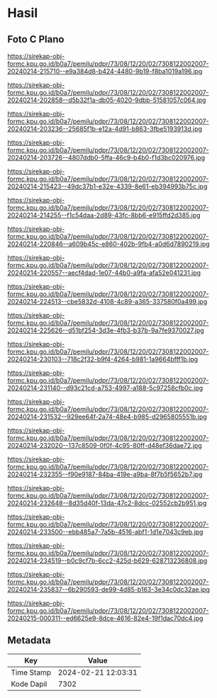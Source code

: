 # Hasil

## Foto C Plano

https://sirekap-obj-formc.kpu.go.id/b0a7/pemilu/pdpr/73/08/12/20/02/7308122002007-20240214-215710--e9a384d8-b424-4480-9b19-f8ba1019a196.jpg

https://sirekap-obj-formc.kpu.go.id/b0a7/pemilu/pdpr/73/08/12/20/02/7308122002007-20240214-202858--d5b32f1a-db05-4020-9dbb-51581057c064.jpg

https://sirekap-obj-formc.kpu.go.id/b0a7/pemilu/pdpr/73/08/12/20/02/7308122002007-20240214-203236--25685f1b-e12a-4d91-b863-3fbe5193913d.jpg

https://sirekap-obj-formc.kpu.go.id/b0a7/pemilu/pdpr/73/08/12/20/02/7308122002007-20240214-203726--4807ddb0-5ffa-46c9-b4b0-f1d3bc020976.jpg

https://sirekap-obj-formc.kpu.go.id/b0a7/pemilu/pdpr/73/08/12/20/02/7308122002007-20240214-215423--49dc37b1-e32e-4339-8e61-eb394993b75c.jpg

https://sirekap-obj-formc.kpu.go.id/b0a7/pemilu/pdpr/73/08/12/20/02/7308122002007-20240214-214255--f1c54daa-2d89-43fc-8bb6-e915ffd2d385.jpg

https://sirekap-obj-formc.kpu.go.id/b0a7/pemilu/pdpr/73/08/12/20/02/7308122002007-20240214-220846--a609b45c-e860-402b-9fb4-a0d6d7890219.jpg

https://sirekap-obj-formc.kpu.go.id/b0a7/pemilu/pdpr/73/08/12/20/02/7308122002007-20240214-220557--aecf4dad-1e07-44b0-a9fa-afa52e041231.jpg

https://sirekap-obj-formc.kpu.go.id/b0a7/pemilu/pdpr/73/08/12/20/02/7308122002007-20240214-224513--cbe5832d-4108-4c89-a365-337580f0a499.jpg

https://sirekap-obj-formc.kpu.go.id/b0a7/pemilu/pdpr/73/08/12/20/02/7308122002007-20240214-225626--d51bf254-3d3e-4fb3-b37b-9a7fe9370027.jpg

https://sirekap-obj-formc.kpu.go.id/b0a7/pemilu/pdpr/73/08/12/20/02/7308122002007-20240214-230103--718c2f32-b9f4-4264-b981-1a9664bfff1b.jpg

https://sirekap-obj-formc.kpu.go.id/b0a7/pemilu/pdpr/73/08/12/20/02/7308122002007-20240214-231140--d93c21cd-a753-4997-a188-5c97258cfb0c.jpg

https://sirekap-obj-formc.kpu.go.id/b0a7/pemilu/pdpr/73/08/12/20/02/7308122002007-20240214-231532--929ee64f-2a74-48e4-b985-d2965805551b.jpg

https://sirekap-obj-formc.kpu.go.id/b0a7/pemilu/pdpr/73/08/12/20/02/7308122002007-20240214-232020--137c8509-0f0f-4c95-80ff-d48ef36dae72.jpg

https://sirekap-obj-formc.kpu.go.id/b0a7/pemilu/pdpr/73/08/12/20/02/7308122002007-20240214-232355--f90e9187-84ba-419e-a9ba-8f7b5f5652b7.jpg

https://sirekap-obj-formc.kpu.go.id/b0a7/pemilu/pdpr/73/08/12/20/02/7308122002007-20240214-232648--8d35d40f-13da-47c2-8dcc-02552cb2b951.jpg

https://sirekap-obj-formc.kpu.go.id/b0a7/pemilu/pdpr/73/08/12/20/02/7308122002007-20240214-233500--ebb485a7-7a5b-4516-abf1-1d1e7043c9eb.jpg

https://sirekap-obj-formc.kpu.go.id/b0a7/pemilu/pdpr/73/08/12/20/02/7308122002007-20240214-234519--b0c9cf7b-6cc2-425d-b629-628713236808.jpg

https://sirekap-obj-formc.kpu.go.id/b0a7/pemilu/pdpr/73/08/12/20/02/7308122002007-20240214-235837--6b290593-de99-4d85-b163-3e34c0dc32ae.jpg

https://sirekap-obj-formc.kpu.go.id/b0a7/pemilu/pdpr/73/08/12/20/02/7308122002007-20240215-000311--ed6625e9-8dce-4616-82e4-19f1dac70dc4.jpg


## Metadata

| Key        | Value               |
| ---------- | ------------------- |
| Time Stamp | 2024-02-21 12:03:31 |
| Kode Dapil | 7302                |



